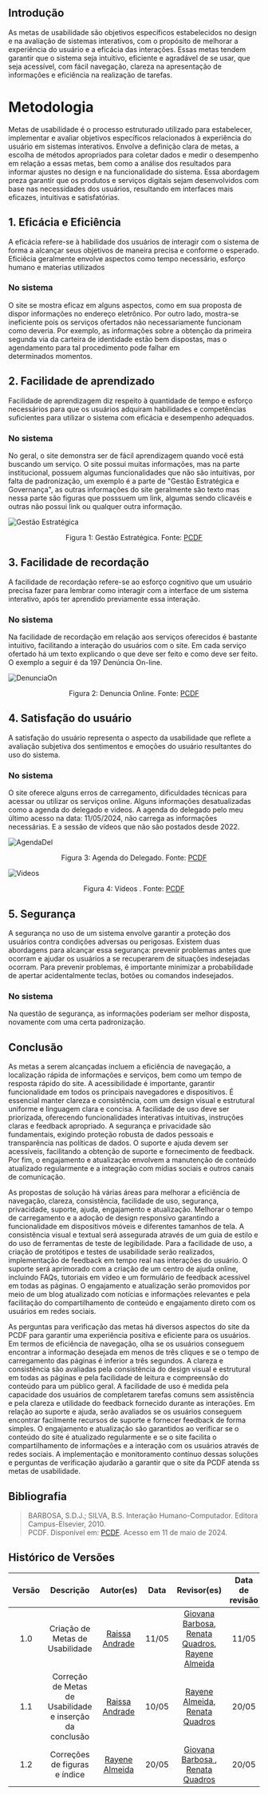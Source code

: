 ## Introdução 

As metas de usabilidade são objetivos específicos estabelecidos no design e na avaliação de sistemas interativos, com o propósito de melhorar a experiência do usuário e a eficácia das interações. Essas metas tendem garantir que o sistema seja intuitivo, eficiente e agradável de se usar, que seja acessível, com fácil navegação, clareza na apresentação de informações e eficiência na realização de tarefas.

# Metodologia 

Metas de usabilidade é o processo estruturado utilizado para estabelecer, implementar e avaliar objetivos específicos relacionados à experiência do usuário em sistemas interativos. Envolve a definição clara de metas, a escolha de métodos apropriados para coletar dados e medir o desempenho em relação a essas metas, bem como a análise dos resultados para informar ajustes no design e na funcionalidade do sistema. Essa abordagem preza garantir que os produtos e serviços digitais sejam desenvolvidos com base nas necessidades dos usuários, resultando em interfaces mais eficazes, intuitivas e satisfatórias.

## 1. Eficácia e Eficiência
A eficácia refere-se à habilidade dos usuários de interagir com o sistema de forma a alcançar seus objetivos de maneira precisa e conforme o esperado. Eficiêcia geralmente envolve aspectos como tempo necessário, esforço humano e materias utilizados 

### No sistema
O site se mostra eficaz em alguns aspectos, como em sua proposta de dispor informações no endereço eletrônico. Por outro lado, mostra-se ineficiente pois os serviços ofertados não necessariamente funcionam como deveria. Por exemplo, as informações sobre a obtenção da primeira segunda via da carteira de identidade estão bem dispostas, mas o agendamento para tal procedimento pode falhar em determinados momentos.


## 2. Facilidade de aprendizado
Facilidade de aprendizagem diz respeito à quantidade de tempo e esforço necessários para que os usuários adquiram habilidades e competências suficientes para utilizar o sistema com eficácia e desempenho adequados.

### No sistema
No geral, o site demonstra ser de fácil aprendizagem quando você está buscando um serviço. O site possui muitas informações, mas na parte institucional, possuem algumas funcionalidades que não são intuitivas, por falta de padronização, um exemplo é a parte de "Gestão Estratégica e Governança", as outras informações do site geralmente são texto mas nessa parte são figuras que posssuem um link,  algumas sendo clicavéis e outras não possui link ou qualquer outra informação.


![Gestão Estratégica](../assets/Analise_Requisitos/GestaoEstrat.png)

<div align="center">
    <p> Figura 1: Gestão Estratégica. Fonte: 
        <a href="https://www.pcdf.df.gov.br">PCDF</a>
    </p> 
</div>


## 3. Facilidade de recordação 
A facilidade de recordação refere-se ao esforço cognitivo que um usuário precisa fazer para lembrar como interagir com a interface de um sistema interativo, após ter aprendido previamente essa interação.

### No sistema
Na facilidade de recordação em relação aos serviços oferecidos é bastante intuitivo, facilitando a interação do usuários com o site. Em cada serviço ofertado há um texto explicando o que deve ser feito e como deve ser feito. O exemplo a seguir é da 197 Denúncia On-line. 


![DenunciaOn](../assets/Analise_Requisitos/DenunciaOn.jpeg)

<div align="center">
    <p> Figura 2: Denuncia Online. Fonte: 
        <a href="https://www.pcdf.df.gov.br">PCDF</a>
    </p> 
</div>


## 4. Satisfação do usuário 
A satisfação do usuário representa o aspecto da usabilidade que reflete a avaliação subjetiva dos sentimentos e emoções do usuário resultantes do uso do sistema.

### No sistema 
O site oferece alguns erros de carregamento, dificuldades técnicas para acessar ou utilizar os serviços online. Alguns informações desatualizadas como a agenda do delegado e videos. A agenda do delegado pelo meu último acesso na data: 11/05/2024, não carrega as informações necessárias. E a sessão de vídeos que não são postados desde 2022.


![AgendaDel](../assets/Analise_Requisitos/AgendaDel.png)

<div align="center">
    <p> Figura 3: Agenda do Delegado. Fonte: 
        <a href="https://www.pcdf.df.gov.br">PCDF</a>
    </p> 
</div>



![Videos](../assets/Analise_Requisitos/Videos.png)
<div align="center">
    <p> Figura 4: Vídeos . Fonte: 
        <a href="https://www.pcdf.df.gov.br">PCDF</a>
    </p> 
</div>


## 5. Segurança
A segurança no uso de um sistema envolve garantir a proteção dos usuários contra condições adversas ou perigosas. Existem duas abordagens para alcançar essa segurança: prevenir problemas antes que ocorram e ajudar os usuários a se recuperarem de situações indesejadas ocorram. Para prevenir problemas, é importante minimizar a probabilidade de apertar acidentalmente teclas, botões ou comandos indesejados.

### No sistema 
Na questão de segurança, as informações poderiam ser melhor disposta, novamente com uma certa padronização.

## Conclusão 

As metas a serem alcançadas incluem a eficiência de navegação, a localização rápida de informações e serviços, bem como um tempo de resposta rápido do site. A acessibilidade é importante, garantir funcionalidade em todos os principais navegadores e dispositivos. É essencial manter clareza e consistência, com um design visual e estrutural uniforme e linguagem clara e concisa. A facilidade de uso deve ser priorizada, oferecendo funcionalidades interativas intuitivas, instruções claras e feedback apropriado. A segurança e privacidade são fundamentais, exigindo proteção robusta de dados pessoais e transparência nas políticas de dados. O suporte e ajuda devem ser acessíveis, facilitando a obtenção de suporte e fornecimento de feedback. Por fim, o engajamento e atualização envolvem a manutenção de conteúdo atualizado regularmente e a integração com mídias sociais e outros canais de comunicação.

As propostas de solução há várias áreas para melhorar a eficiência de navegação, clareza, consistência, facilidade de uso, segurança, privacidade, suporte, ajuda, engajamento e atualização. Melhorar o tempo de carregamento e a adoção de design responsivo garantindo a funcionalidade em dispositivos móveis e diferentes tamanhos de tela. A consistência visual e textual será assegurada através de um guia de estilo e do uso de ferramentas de teste de legibilidade. Para a facilidade de uso, a criação de protótipos e testes de usabilidade serão realizados, implementação de feedback em tempo real nas interações do usuário. O suporte será aprimorado com a criação de um centro de ajuda online, incluindo FAQs, tutoriais em vídeo e um formulário de feedback acessível em todas as páginas. O engajamento e atualização serão promovidos por meio de um blog atualizado com notícias e informações relevantes e pela facilitação do compartilhamento de conteúdo e engajamento direto com os usuários em redes sociais.

As perguntas para verificação das metas há diversos aspectos do site da PCDF para garantir uma experiência positiva e eficiente para os usuários. Em termos de eficiência de navegação, olha se os usuários conseguem encontrar a informação desejada em menos de três cliques e se o tempo de carregamento das páginas é inferior a três segundos. A clareza e consistência são avaliadas pela consistência do design visual e estrutural em todas as páginas e pela facilidade de leitura e compreensão do conteúdo para um público geral. A facilidade de uso é medida pela capacidade dos usuários de completarem tarefas comuns sem assistência e pela clareza e utilidade do feedback fornecido durante as interações. Em relação ao suporte e ajuda, serão avaliados se os usuários conseguem encontrar facilmente recursos de suporte e fornecer feedback de forma simples. O engajamento e atualização são garantidos ao verificar se o conteúdo do site é atualizado regularmente e se o site facilita o compartilhamento de informações e a interação com os usuários através de redes sociais. A implementação e monitoramento contínuo dessas soluções e perguntas de verificação ajudarão a garantir que o site da PCDF atenda ss metas de usabilidade.

## Bibliografia
> BARBOSA, S.D.J.; SILVA, B.S. Interação Humano-Computador. Editora Campus-Elsevier, 2010.<br>
> PCDF. Disponível em: [PCDF](https://www.pcdf.df.gov.br). Acesso em 11 de maio de 2024. <br>


## **Histórico de Versões**

|     Versão       |     Descrição      |      Autor(es)      | Data           |  Revisor(es)          |Data de revisão|
| :----------------------------------------------------------: | :-------------------------------: | :-------------------------------------------------: | :-------------------------------: |  :-------------------------------: | :-------------------------------: |
| 1.0 | Criação de Metas de Usabilidade | [Raissa Andrade](https://github.com/RaissaAndradeS) | 11/05 |  [Giovana Barbosa](https://github.com/gio221), [Renata Quadros](https://github.com/Renatinha28), [Rayene Almeida](https://github.com/rayenealmeida)   |11/05 |
| 1.1 | Correção de Metas de Usabilidade e inserção da conclusão | [Raissa Andrade](https://github.com/RaissaAndradeS) | 10/05 | [Rayene Almeida](https://github.com/rayenealmeida), [Renata Quadros](https://github.com/Renatinha28) | 20/05 |
| 1.2 | Correções de figuras e índice| [Rayene Almeida](https://github.com/RaissaAndradeS) | 20/05 | [Giovana Barbosa ](https://github.com/gio221)   , [Renata Quadros](https://github.com/Renatinha28)   |   20/05  |